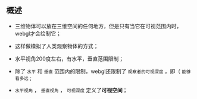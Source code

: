 ## 概述

* 三维物体可以放在三维空间的任何地方，但是只有当它在可视范围内时，webgl才会绘制它；
* 这样做模拟了人类观察物体的方式；
* 水平视角200度左右，有水平，垂直范围限制；

* 除了 `水平` 和 `垂直` 范围内的限制，webgl还限制了 `观察者的可视深度` ，即（ `能够看多远` ; 

* `水平视角` ， `垂直视角` ， `可视深度` 定义了**可视空间**；
